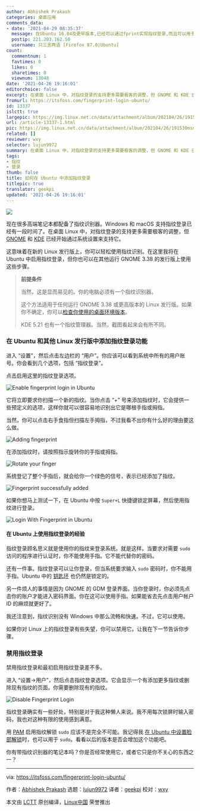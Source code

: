 ```yaml
---
author: Abhishek Prakash
categories: 桌面应用
comments_data:
- date: '2021-04-29 08:35:37'
  message: 在Ubuntu 16.04及更早版本,已经可以通过fprint实现指纹登录,而且可以用于sudo密码验证,转到GNOME以后虽然还是可以指纹登录,但是却失去了sudo验证功能.另外,不能在指纹登录时同步解锁钥匙环也是一直以来的痛点.
  postip: 221.203.162.50
  username: 只三言两语 [Firefox 87.0|Ubuntu]
count:
  commentnum: 1
  favtimes: 0
  likes: 0
  sharetimes: 0
  viewnum: 13048
date: '2021-04-26 19:16:01'
editorchoice: false
excerpt: 在桌面 Linux 中，对指纹登录的支持更多需要极客的调整，但 GNOME 和 KDE 已经开始通过系统设置来支持它。
fromurl: https://itsfoss.com/fingerprint-login-ubuntu/
id: 13337
islctt: true
largepic: https://img.linux.net.cn/data/attachment/album/202104/26/191530msmenm3ges3kgyet.jpg
url: /article-13337-1.html
pic: https://img.linux.net.cn/data/attachment/album/202104/26/191530msmenm3ges3kgyet.jpg.thumb.jpg
related: []
reviewer: wxy
selector: lujun9972
summary: 在桌面 Linux 中，对指纹登录的支持更多需要极客的调整，但 GNOME 和 KDE 已经开始通过系统设置来支持它。
tags:
- 指纹
- 登录
thumb: false
title: 如何在 Ubuntu 中添加指纹登录
titlepic: true
translator: geekpi
updated: '2021-04-26 19:16:01'
---
```


![](https://img.linux.net.cn/data/attachment/album/202104/26/191530msmenm3ges3kgyet.jpg)


现在很多高端笔记本都配备了指纹识别器。Windows 和 macOS 支持指纹登录已经有一段时间了。在桌面 Linux 中，对指纹登录的支持更多需要极客的调整，但 [GNOME](https://www.gnome.org/) 和 [KDE](https://kde.org/) 已经开始通过系统设置来支持它。


这意味着在新的 Linux 发行版上，你可以轻松使用指纹识别。在这里我将在 Ubuntu 中启用指纹登录，但你也可以在其他运行 GNOME 3.38 的发行版上使用这些步骤。



> 
> **前提条件**
> 
> 
> 当然，这是显而易见的。你的电脑必须有一个指纹识别器。
> 
> 
> 这个方法适用于任何运行 GNOME 3.38 或更高版本的 Linux 发行版。如果你不确定，你可以[检查你使用的桌面环境版本](https://itsfoss.com/find-desktop-environment/)。
> 
> 
> KDE 5.21 也有一个指纹管理器。当然，截图看起来会有所不同。
> 
> 
> 


### 在 Ubuntu 和其他 Linux 发行版中添加指纹登录功能


进入 “设置”，然后点击左边栏的 “用户”。你应该可以看到系统中所有的用户账号。你会看到几个选项，包括 “指纹登录”。


点击启用这里的指纹登录选项。


![Enable fingerprint login in Ubuntu](https://img.linux.net.cn/data/attachment/album/202104/26/191603ykjk2n8g3a2krr34.png)


它将立即要求你扫描一个新的指纹。当你点击 “+” 号来添加指纹时，它会提供一些预定义的选项，这样你就可以很容易地识别出它是哪根手指或拇指。


当然，你可以点击右手食指但扫描左手拇指，不过我看不出你有什么好的理由要这么做。


![Adding fingerprint](https://img.linux.net.cn/data/attachment/album/202104/26/191604e8zvz8dpbt8ismm8.png)


在添加指纹时，请按照指示旋转你的手指或拇指。


![Rotate your finger](https://img.linux.net.cn/data/attachment/album/202104/26/191605chp049mp664p6up9.png)


系统登记了整个手指后，就会给你一个绿色的信号，表示已经添加了指纹。


![Fingerprint successfully added](https://img.linux.net.cn/data/attachment/album/202104/26/191605mmzigg5la4xmsskx.png)


如果你想马上测试一下，在 Ubuntu 中按 `Super+L` 快捷键锁定屏幕，然后使用指纹进行登录。


![Login With Fingerprint in Ubuntu](https://img.linux.net.cn/data/attachment/album/202104/26/191607qzrr0avvpm7dqg4m.jpg)


#### 在 Ubuntu 上使用指纹登录的经验


指纹登录顾名思义就是使用你的指纹来登录系统。就是这样。当要求对需要 `sudo` 访问的程序进行认证时，你不能使用手指。它不能代替你的密码。


还有一件事。指纹登录可以让你登录，但当系统要求输入 `sudo` 密码时，你不能用手指。Ubuntu 中的 [钥匙环](https://itsfoss.com/ubuntu-keyring/) 也仍然是锁定的。


另一件烦人的事情是因为 GNOME 的 GDM 登录界面。当你登录时，你必须先点击你的账户才能进入密码界面。你在这可以使用手指。如果能省去先点击用户帐户 ID 的麻烦就更好了。


我还注意到，指纹识别没有 Windows 中那么流畅和快速。不过，它可以使用。


如果你对 Linux 上的指纹登录有些失望，你可以禁用它。让我在下一节告诉你步骤。


### 禁用指纹登录


禁用指纹登录和最初启用指纹登录差不多。


进入 “设置→用户”，然后点击指纹登录选项。它会显示一个有添加更多指纹或删除现有指纹的页面。你需要删除现有的指纹。


![Disable Fingerprint Login](https://img.linux.net.cn/data/attachment/album/202104/26/191609ktkchqmxwwrq76w6.png)


指纹登录确实有一些好处，特别是对于我这种懒人来说。我不用每次锁屏时输入密码，我也对这种有限的使用感到满意。


用 [PAM](https://tldp.org/HOWTO/User-Authentication-HOWTO/x115.html) 启用指纹解锁 `sudo` 应该不是完全不可能。我记得我 [在 Ubuntu 中设置脸部解锁](https://itsfoss.com/face-unlock-ubuntu/)时，也可以用于 `sudo`。看看以后的版本是否会增加这个功能吧。


你有带指纹识别器的笔记本吗？你是否经常使用它，或者它只是你不关心的东西之一？




---


via: <https://itsfoss.com/fingerprint-login-ubuntu/>


作者：[Abhishek Prakash](https://itsfoss.com/author/abhishek/) 选题：[lujun9972](https://github.com/lujun9972) 译者：[geekpi](https://github.com/geekpi) 校对：[wxy](https://github.com/wxy)


本文由 [LCTT](https://github.com/LCTT/TranslateProject) 原创编译，[Linux中国](https://linux.cn/) 荣誉推出